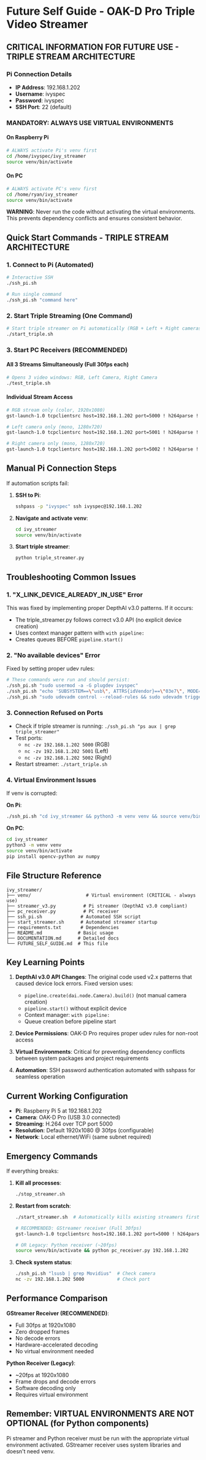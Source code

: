 # Future Self Guide - OAK-D Pro Triple Video Streamer

## CRITICAL INFORMATION FOR FUTURE USE - TRIPLE STREAM ARCHITECTURE

### Pi Connection Details
- **IP Address**: 192.168.1.202
- **Username**: ivyspec
- **Password**: ivyspec
- **SSH Port**: 22 (default)

### MANDATORY: ALWAYS USE VIRTUAL ENVIRONMENTS

#### On Raspberry Pi
```bash
# ALWAYS activate Pi's venv first
cd /home/ivyspec/ivy_streamer
source venv/bin/activate
```

#### On PC
```bash
# ALWAYS activate PC's venv first
cd /home/ryan/ivy_streamer
source venv/bin/activate
```

**WARNING**: Never run the code without activating the virtual environments. This prevents dependency conflicts and ensures consistent behavior.

## Quick Start Commands - TRIPLE STREAM ARCHITECTURE

### 1. Connect to Pi (Automated)
```bash
# Interactive SSH
./ssh_pi.sh

# Run single command
./ssh_pi.sh "command here"
```

### 2. Start Triple Streaming (One Command)
```bash
# Start triple streamer on Pi automatically (RGB + Left + Right cameras)
./start_triple.sh
```

### 3. Start PC Receivers (RECOMMENDED)

#### All 3 Streams Simultaneously (Full 30fps each)
```bash
# Opens 3 video windows: RGB, Left Camera, Right Camera
./test_triple.sh
```

#### Individual Stream Access
```bash
# RGB stream only (color, 1920x1080)
gst-launch-1.0 tcpclientsrc host=192.168.1.202 port=5000 ! h264parse ! avdec_h264 ! videoconvert ! autovideosink sync=false

# Left camera only (mono, 1280x720)
gst-launch-1.0 tcpclientsrc host=192.168.1.202 port=5001 ! h264parse ! avdec_h264 ! videoconvert ! autovideosink sync=false

# Right camera only (mono, 1280x720)
gst-launch-1.0 tcpclientsrc host=192.168.1.202 port=5002 ! h264parse ! avdec_h264 ! videoconvert ! autovideosink sync=false
```

## Manual Pi Connection Steps

If automation scripts fail:

1. **SSH to Pi**:
   ```bash
   sshpass -p "ivyspec" ssh ivyspec@192.168.1.202
   ```

2. **Navigate and activate venv**:
   ```bash
   cd ivy_streamer
   source venv/bin/activate
   ```

3. **Start triple streamer**:
   ```bash
   python triple_streamer.py
   ```

## Troubleshooting Common Issues

### 1. "X_LINK_DEVICE_ALREADY_IN_USE" Error
This was fixed by implementing proper DepthAI v3.0 patterns. If it occurs:
- The triple_streamer.py follows correct v3.0 API (no explicit device creation)
- Uses context manager pattern with `with pipeline:`
- Creates queues BEFORE `pipeline.start()`

### 2. "No available devices" Error
Fixed by setting proper udev rules:
```bash
# These commands were run and should persist:
./ssh_pi.sh "sudo usermod -a -G plugdev ivyspec"
./ssh_pi.sh "echo 'SUBSYSTEM==\"usb\", ATTRS{idVendor}==\"03e7\", MODE=\"0666\"' | sudo tee /etc/udev/rules.d/80-movidius.rules"
./ssh_pi.sh "sudo udevadm control --reload-rules && sudo udevadm trigger"
```

### 3. Connection Refused on Ports
- Check if triple streamer is running: `./ssh_pi.sh "ps aux | grep triple_streamer"`
- Test ports:
  - `nc -zv 192.168.1.202 5000` (RGB)
  - `nc -zv 192.168.1.202 5001` (Left)
  - `nc -zv 192.168.1.202 5002` (Right)
- Restart streamer: `./start_triple.sh`

### 4. Virtual Environment Issues
If venv is corrupted:

**On Pi**:
```bash
./ssh_pi.sh "cd ivy_streamer && python3 -m venv venv && source venv/bin/activate && pip install depthai numpy"
```

**On PC**:
```bash
cd ivy_streamer
python3 -m venv venv
source venv/bin/activate
pip install opencv-python av numpy
```

## File Structure Reference

```
ivy_streamer/
├── venv/                    # Virtual environment (CRITICAL - always use)
├── streamer_v3.py          # Pi streamer (DepthAI v3.0 compliant)
├── pc_receiver.py          # PC receiver
├── ssh_pi.sh              # Automated SSH script
├── start_streamer.sh      # Automated streamer startup
├── requirements.txt       # Dependencies
├── README.md             # Basic usage
├── DOCUMENTATION.md      # Detailed docs
└── FUTURE_SELF_GUIDE.md  # This file
```

## Key Learning Points

1. **DepthAI v3.0 API Changes**: The original code used v2.x patterns that caused device lock errors. Fixed version uses:
   - `pipeline.create(dai.node.Camera).build()` (not manual camera creation)
   - `pipeline.start()` without explicit device
   - Context manager: `with pipeline:`
   - Queue creation before pipeline start

2. **Device Permissions**: OAK-D Pro requires proper udev rules for non-root access

3. **Virtual Environments**: Critical for preventing dependency conflicts between system packages and project requirements

4. **Automation**: SSH password authentication automated with sshpass for seamless operation

## Current Working Configuration

- **Pi**: Raspberry Pi 5 at 192.168.1.202
- **Camera**: OAK-D Pro (USB 3.0 connected)
- **Streaming**: H.264 over TCP port 5000
- **Resolution**: Default 1920x1080 @ 30fps (configurable)
- **Network**: Local ethernet/WiFi (same subnet required)

## Emergency Commands

If everything breaks:

1. **Kill all processes**:
   ```bash
   ./stop_streamer.sh
   ```

2. **Restart from scratch**:
   ```bash
   ./start_streamer.sh  # Automatically kills existing streamers first

   # RECOMMENDED: GStreamer receiver (Full 30fps)
   gst-launch-1.0 tcpclientsrc host=192.168.1.202 port=5000 ! h264parse ! avdec_h264 ! videoconvert ! autovideosink sync=false

   # OR Legacy: Python receiver (~20fps)
   source venv/bin/activate && python pc_receiver.py 192.168.1.202
   ```

3. **Check system status**:
   ```bash
   ./ssh_pi.sh "lsusb | grep Movidius"  # Check camera
   nc -zv 192.168.1.202 5000            # Check port
   ```

## Performance Comparison

**GStreamer Receiver (RECOMMENDED)**:
- Full 30fps at 1920x1080
- Zero dropped frames
- No decode errors
- Hardware-accelerated decoding
- No virtual environment needed

**Python Receiver (Legacy)**:
- ~20fps at 1920x1080
- Frame drops and decode errors
- Software decoding only
- Requires virtual environment

## Remember: VIRTUAL ENVIRONMENTS ARE NOT OPTIONAL (for Python components)

Pi streamer and Python receiver must be run with the appropriate virtual environment activated. GStreamer receiver uses system libraries and doesn't need venv.